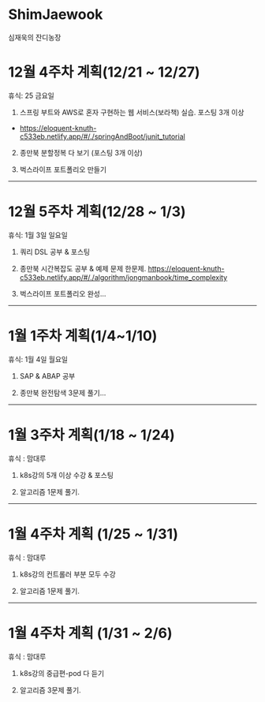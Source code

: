 # ShimJaewook

심재욱의 잔디농장

# 12월 4주차 계획(12/21 ~ 12/27)

휴식: 25 금요일

1. 스프링 부트와 AWS로 혼자 구현하는 웹 서비스(보라책) 실습. 포스팅 3개 이상

  - https://eloquent-knuth-c533eb.netlify.app/#/./springAndBoot/junit_tutorial

2. 종만북 분할정복 다 보기 (포스팅 3개 이상)

3. 벅스라이프 포트폴리오 만들기

---

# 12월 5주차 계획(12/28 ~ 1/3)

휴식: 1월 3일 일요일

1. 쿼리 DSL 공부 & 포스팅

2. 종만북 시간복잡도 공부 & 예제 문제 한문제.
https://eloquent-knuth-c533eb.netlify.app/#/./algorithm/jongmanbook/time_complexity

3. 벅스라이프 포트폴리오 완성...

---

# 1월 1주차 계획(1/4~1/10)

휴식: 1월 4일 월요일

1. SAP & ABAP 공부

2. 종만북 완전탐색 3문제 풀기...

---

# 1월 3주차 계획(1/18 ~ 1/24)

휴식 : 맘대루

1. k8s강의 5개 이상 수강 & 포스팅

2. 알고리즘 1문제 풀기.

---

# 1월 4주차 계획 (1/25 ~ 1/31)

휴식 : 맘대루

1. k8s강의 컨트롤러 부분 모두 수강

2. 알고리즘 1문제 풀기.

---

# 1월 4주차 계획 (1/31 ~ 2/6)

휴식 : 맘대루

1. k8s강의 중급편-pod 다 듣기

2. 알고리즘 3문제 풀기.
